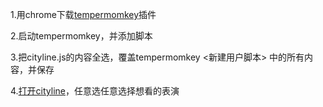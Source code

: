 1.用chrome下载[tempermomkey](https://www.tampermonkey.net/index.php?browser=chrome)插件

2.启动tempermomkey，并添加脚本

3.把cityline.js的内容全选，覆盖tempermomkey	<新建用户脚本> 中的所有内容，并保存

4.[打开cityline](https://www.cityline.com/Events.html)，任意选任意选择想看的表演
